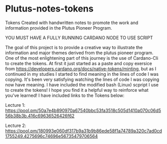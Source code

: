 # Plutus-notes-tokens
Tokens Created with handwritten notes to promote the work and information provided in the Plutus Pioneer Program. 

YOU MUST HAVE A FULLY RUNNING CARDANO NODE TO USE SCRIPT

The goal of this project is to provide a creative way to illustrate the information and major themes derived from the plutus pioneer program. One of the most enlightening part of this journey is the use of Cardano-Cli to create the tokens. At first it just started as a paste and copy exersice from https://developers.cardano.org/docs/native-tokens/minting, but as I continued in my studies I started to find meaning in the lines of code I was copying. It's been very satisfying watching the lines of code I was copying now have meaning. I have included the modified bash (Linux) scpript I use to create the tokens! I hope you find it a helpful way to reinforce what you've learned! I have included links to the Tokens below:

Lecture 1:
https://pool.pm/50a7e4b890970a67540bbc53fa3518c505d1410a070c06d556b38b3b.416c69636526426f62

Lecture 2:
https://pool.pm/180993e060df317b9a31b9b86ede58f1a74789a320c7ad0cd1755249.4275696c74696e56735479706564
